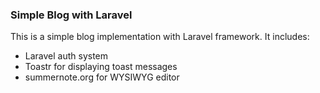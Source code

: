 <h3>Simple Blog with Laravel</h3>
<p>This is a simple blog implementation with Laravel framework. It includes:</p>
<ul>
    <li>Laravel auth system</li>
    <li>Toastr for displaying toast messages</li>
    <li>summernote.org for WYSIWYG editor</li>
</ul>